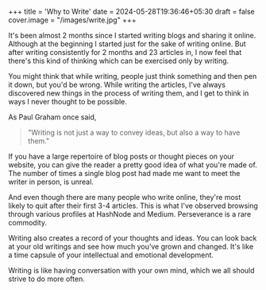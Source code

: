 +++
title = 'Why to Write'
date = 2024-05-28T19:36:46+05:30
draft = false
cover.image = "/images/write.jpg"
+++

It's been almost 2 months since I started writing blogs and sharing it online. Although at the beginning I started just for the sake of writing online. But after writing consistently for 2 months and 23 articles in, I now feel that there's this kind of thinking which can be exercised only by writing. 


You might think that while writing, people just think something and then pen it down, but you'd be wrong.  While writing the articles, I've always discovered new things in the process of writing them, and I get to think in ways I never thought to be possible.

As Paul Graham once said, 
> "Writing is not just a way to convey ideas, but also a way to have them."

 If you have a large repertoire of blog posts or thought pieces on your website, you can give the reader a pretty good idea of what you're made of. The number of times a single blog post had made me want to meet the writer in person, is unreal.

And even though there are many people who write online, they're most likely to quit after their first 3-4 articles. This is what I've observed browsing through various profiles at HashNode and Medium. Perseverance is a rare commodity.

Writing also creates a record of your thoughts and ideas. You can look back at your old writings and see how much you’ve grown and changed. It's like a time capsule of your intellectual and emotional development.

Writing is like having conversation with your own mind, which we all should strive to do more often.